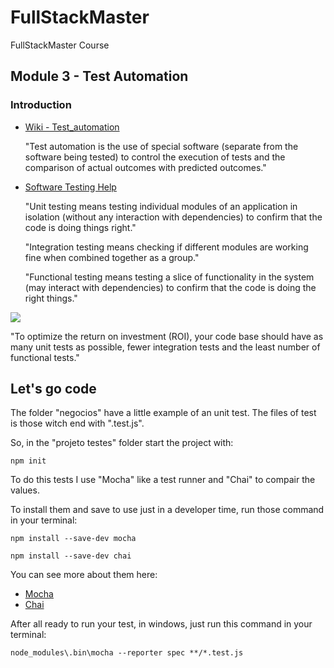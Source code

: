 # FullStackMaster

FullStackMaster Course

## Module 3 - Test Automation
### Introduction


- [Wiki - Test_automation](https://en.wikipedia.org/wiki/Test_automation)

     "Test automation is the use of special software (separate from the software being tested) to control the execution of tests and the comparison of actual outcomes with predicted outcomes."

- [Software Testing Help](https://www.softwaretestinghelp.com/the-difference-between-unit-integration-and-functional-testing/)

  "Unit testing means testing individual modules of an application in isolation (without any interaction with dependencies) to confirm that the code is doing things right."

  "Integration testing means checking if different modules are working fine when combined together as a group."

  "Functional testing means testing a slice of functionality in the system (may interact with dependencies) to confirm that the code is doing the right things."


![](https://cdn.softwaretestinghelp.com/wp-content/qa/uploads/2016/12/image-result-for-unit-testing-vs-functional-testin.png)

"To optimize the return on investment (ROI), your code base should have as many unit tests as possible, fewer integration tests and the least number of functional tests."

## Let's go code

The folder "negocios" have a little example of an unit test. The files of test is those witch end with ".test.js".

So, in the "projeto testes" folder start the project with:

```
npm init
```

To do this tests I use "Mocha" like a test runner and "Chai" to compair the values.

To install them and save to use just in a developer time, run those command in your terminal:

```
npm install --save-dev mocha

npm install --save-dev chai
```

You can see more about them here:

- [Mocha](https://mochajs.org/)
- [Chai](https://www.chaijs.com/)

After all ready to run your test, in windows, just run this command in your terminal:

```
node_modules\.bin\mocha --reporter spec **/*.test.js
````
